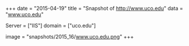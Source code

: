 
+++
date = "2015-04-19"
title = "Snapshot of http://www.uco.edu"
data = "www.uco.edu"

Server = ["IIS"]
domain = ["uco.edu"]

  image = "snapshots/2015_16/www.uco.edu.png"
+++
#
